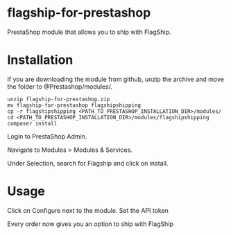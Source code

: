 # flagship-for-prestashop

PrestaShop module that allows you to ship with FlagShip.

# Installation

If you are downloading the module from github, unzip the archive and move the folder to @Prestashop/modules/.

````
unzip flagship-for-prestashop.zip
mv flagship-for-prestashop flagshipshipping
cp -r flagshipshipping <PATH_TO_PRESTASHOP_INSTALLATION_DIR>/modules/
cd <PATH_TO_PRESTASHOP_INSTALLATION_DIR>/modules/flagshipshipping
composer install
````

Login to PrestaShop Admin.

Navigate to Modules > Modules & Services.

Under Selection, search for Flagship and click on install.

# Usage

Click on Configure next to the module. Set the API token

Every order now gives you an option to ship with FlagShip

